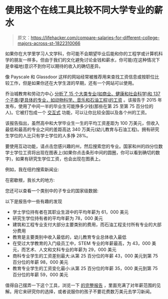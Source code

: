 # 使用这个在线工具比较不同大学专业的薪水

> 原文：<https://lifehacker.com/compare-salaries-for-different-college-majors-across-st-1822310066>

如果你在大学里学习人文学科，你可能不会期望毕业后能和你的工程学或计算机科学的朋友一样多。但由于我们的文化避免讨论金钱和薪水，你可能(在这种情况下是幸福地)意识不到你可以期待的收入的确切差异。



像 Payscale 和 Glassdoor 这样的网站经常被推荐用来查找工资信息或按职位比较工作，但是如果你还在大学生涯的早期，还有一个网站可以使用。

乔治城教育和劳动力中心 [分析了 15 个大类专业(如商业、健康和社会科学)和 137 个子类(更具体的专业，如动物科学、音乐和石油工程)的工资](https://cew.georgetown.edu/wp-content/uploads/The-Economic-Value-of-College-Majors-Full-Report-web-FINAL.pdf) 。该报告于 2015 年发布，使用了中间一半的毕业生可能挣多少钱(那些在第 25 至第 75 百分位的人)。它被打包成一个 [交互式](https://cew.georgetown.edu/cew-reports/valueofcollegemajors/#explore-data) 功能，可以让你比较全国以及各个州的工资。

该报告指出，虽然高中和大学毕业生一生的平均工资差距为 100 万美元，但收入最低和最高的专业之间的差距高达 340 万美元(幼儿教育与石油工程)。拥有研究生学位的人比只有学士学位的人多挣 28%。

要使用互动功能，请点击您感兴趣的州，然后搜索您的专业。国家和州的四分位数学士学位工资将出现在图表上(如果你点击条形中间的圆圈，你可以看到确切的数字)，如果有研究生学位工资，也会出现在图表上。

例如，我在纽约搜索新闻业:

在密歇根，我长大的地方:

您还可以查看一个类别中的子专业的国家级数据:

以下是报告中一些有趣的发现

*   学士学位持有者在其职业生涯中的平均年薪为 61，000 美元
*   研究生学位持有者的平均年薪为 78，000 美元
*   建筑和工程专业支付大部分主要类别的费用，而石油工程支付所有专业的大部分费用
*   教育是主要类别中收入最低的，幼儿教育专业总体收入最低
*   在受过大学教育的入门级员工中，STEM 专业的年薪最高，为 43，000 美元，而艺术、人文和文科专业的年薪为 29，000 美元
*   商科专业学生的工资差别最大:从第 25 百分位的年薪 43，000 美元到第 75 百分位的年薪 98，000 美元
*   教育专业学生的工资变化最小:从第 25 百分位的年薪 35，000 美元到第 75 百分位的年薪 59，000 美元

值得自己摆弄一下这个工具，浏览一下 [的完整报告](https://cew.georgetown.edu/wp-content/uploads/The-Economic-Value-of-College-Majors-Full-Report-web-FINAL.pdf) ，里面充满了对年薪范围的见解。用它来研究你的选择，或者说服你的孩子不要花费数万美元去学习新闻。